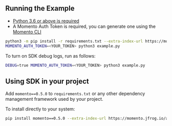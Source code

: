 ## Running the Example

- [Python 3.6 or above is required](https://www.python.org/downloads/)
- A Momento Auth Token is required, you can generate one using the [Momento CLI](https://github.com/momentohq/momento-cli)

```bash
python3 -m pip install -r requirements.txt --extra-index-url https://momento.jfrog.io/artifactory/api/pypi/pypi-public/simple
MOMENTO_AUTH_TOKEN=<YOUR_TOKEN> python3 example.py
```

To turn on SDK debug logs, run as follows:
```bash
DEBUG=true MOMENTO_AUTH_TOKEN=<YOUR_TOKEN> python3 example.py
```

## Using SDK in your project
Add `momento==0.5.0` to `requirements.txt` or any other dependency management framework used by your project.

To install directly to your system:
```bash
pip install momento==0.5.0 --extra-index-url https://momento.jfrog.io/artifactory/api/pypi/pypi-public/simple
```
